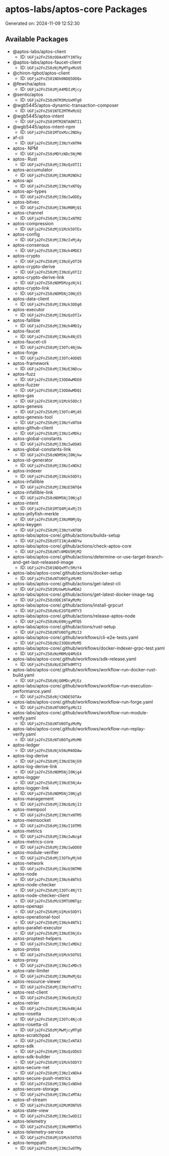 # aptos-labs/aptos-core Packages

Generated on: 2024-11-09 12:52:30

## Available Packages

- @aptos-labs/aptos-client
  - ID: `UGFja2FnZS0zODAxNTY1NTky`
- @aptos-labs/aptos-faucet-client
  - ID: `UGFja2FnZS0zNjMyMTgxMzU5`
- @chiron-tgbot/aptos-client
  - ID: `UGFja2FnZS01NDk0NDQ5ODQx`
- @fewcha/aptos
  - ID: `UGFja2FnZS0zMjA4MDIzMjcy`
- @sentio/aptos
  - ID: `UGFja2FnZS0zNTM3MzUxMTg0`
- @wgb5445/aptos-dynamic-transaction-composer
  - ID: `UGFja2FnZS01NTE2MTMxMzU2`
- @wgb5445/aptos-intent
  - ID: `UGFja2FnZS01MTM2NTA0NTI1`
- @wgb5445/aptos-intent-npm
  - ID: `UGFja2FnZS01MTUxMzc2NDky`
- af-cli
  - ID: `UGFja2FnZS0zMjI3NzYxNTM4`
- aptos- NPM
  - ID: `UGFja2FnZS0zMDYzNDc5NjM0`
- aptos- Rust
  - ID: `UGFja2FnZS0zMjI3NzQzOTI1`
- aptos-accumulator
  - ID: `UGFja2FnZS0zMjI3NzM2NDk2`
- aptos-api
  - ID: `UGFja2FnZS0zMjI3NzYxNTQy`
- aptos-api-types
  - ID: `UGFja2FnZS0zMjI3NzIwODEy`
- aptos-bitvec
  - ID: `UGFja2FnZS0zMjI3NzM0MjQ1`
- aptos-channel
  - ID: `UGFja2FnZS0zMjI3NzIxNTM2`
- aptos-compression
  - ID: `UGFja2FnZS0zMjU1Mzk5OTEx`
- aptos-config
  - ID: `UGFja2FnZS0zMjI3NzIxMjAy`
- aptos-consensus
  - ID: `UGFja2FnZS0zMjI3Nzk4MDE3`
- aptos-crypto
  - ID: `UGFja2FnZS0zMjI3NzEyOTI0`
- aptos-crypto-derive
  - ID: `UGFja2FnZS0zMjI3NzEyOTI2`
- aptos-crypto-derive-link
  - ID: `UGFja2FnZS0zNDM5MzgzNjk1`
- aptos-crypto-link
  - ID: `UGFja2FnZS0zNDM5NjI0NjE5`
- aptos-data-client
  - ID: `UGFja2FnZS0zMjI3Nzk3ODg0`
- aptos-executor
  - ID: `UGFja2FnZS0zMjI3NzQzOTIx`
- aptos-fallible
  - ID: `UGFja2FnZS0zMjI3Nzk4MDIy`
- aptos-faucet
  - ID: `UGFja2FnZS0zMjI3Nzk4NjE5`
- aptos-faucet-cli
  - ID: `UGFja2FnZS0zMjI3OTc4NjUw`
- aptos-forge
  - ID: `UGFja2FnZS0zMjI3OTc4ODQ5`
- aptos-framework
  - ID: `UGFja2FnZS0zMjI3NzE3NDcw`
- aptos-fuzz
  - ID: `UGFja2FnZS0zMjI3ODAwMDE0`
- aptos-fuzzer
  - ID: `UGFja2FnZS0zMjI3ODAwMDQ1`
- aptos-gas
  - ID: `UGFja2FnZS0zMjU1Mzk5ODc3`
- aptos-genesis
  - ID: `UGFja2FnZS0zMjI3OTc4MjA5`
- aptos-genesis-tool
  - ID: `UGFja2FnZS0zMjI3NzYxNTU4`
- aptos-github-client
  - ID: `UGFja2FnZS0zMjI3NzIxMDkz`
- aptos-global-constants
  - ID: `UGFja2FnZS0zMjI3NzIwODA5`
- aptos-global-constants-link
  - ID: `UGFja2FnZS0zNDM5NjI0Njkw`
- aptos-id-generator
  - ID: `UGFja2FnZS0zMjI3NzIxNDk2`
- aptos-indexer
  - ID: `UGFja2FnZS0zMjI3Nzk5ODYz`
- aptos-infallible
  - ID: `UGFja2FnZS0zMjI3NzE5NTQ4`
- aptos-infallible-link
  - ID: `UGFja2FnZS0zNDM5NjI0Njg3`
- aptos-intent
  - ID: `UGFja2FnZS01MTQ4MjAxMjI5`
- aptos-jellyfish-merkle
  - ID: `UGFja2FnZS0zMjI3NzM0MjQy`
- aptos-keygen
  - ID: `UGFja2FnZS0zMjI3NzYxNTQ0`
- aptos-labs/aptos-core/.github/actions/buildx-setup
  - ID: `UGFja2FnZS0zOTI1NjAxNDYw`
- aptos-labs/aptos-core/.github/actions/check-aptos-core
  - ID: `UGFja2FnZS0zNTc0MDU5MjM2`
- aptos-labs/aptos-core/.github/actions/determine-or-use-target-branch-and-get-last-released-image
  - ID: `UGFja2FnZS01NDQxMTc5MzY4`
- aptos-labs/aptos-core/.github/actions/docker-setup
  - ID: `UGFja2FnZS0zNTU0OTgzMzM3`
- aptos-labs/aptos-core/.github/actions/get-latest-cli
  - ID: `UGFja2FnZS01MzUwMzkwMDA2`
- aptos-labs/aptos-core/.github/actions/get-latest-docker-image-tag
  - ID: `UGFja2FnZS0zODE1NTAyMzMz`
- aptos-labs/aptos-core/.github/actions/install-grpcurl
  - ID: `UGFja2FnZS0zNzE2OTQzMTY3`
- aptos-labs/aptos-core/.github/actions/release-aptos-node
  - ID: `UGFja2FnZS0zNzE0NjgyMTQ5`
- aptos-labs/aptos-core/.github/actions/rust-setup
  - ID: `UGFja2FnZS0zNTU0OTgzMzI3`
- aptos-labs/aptos-core/.github/workflows/cli-e2e-tests.yaml
  - ID: `UGFja2FnZS0zNzI3ODUzMzM5`
- aptos-labs/aptos-core/.github/workflows/docker-indexer-grpc-test.yaml
  - ID: `UGFja2FnZS0zNzM0MzQ4MzE4`
- aptos-labs/aptos-core/.github/workflows/sdk-release.yaml
  - ID: `UGFja2FnZS0zNzE2NTk0MTY2`
- aptos-labs/aptos-core/.github/workflows/workflow-run-docker-rust-build.yaml
  - ID: `UGFja2FnZS0zNjQ0MDcyMjEz`
- aptos-labs/aptos-core/.github/workflows/workflow-run-execution-performance.yaml
  - ID: `UGFja2FnZS0zNjY2NDE5OTAx`
- aptos-labs/aptos-core/.github/workflows/workflow-run-forge.yaml
  - ID: `UGFja2FnZS0zNTU0OTgzMzI2`
- aptos-labs/aptos-core/.github/workflows/workflow-run-module-verify.yaml
  - ID: `UGFja2FnZS0zNTU0OTgzMzMy`
- aptos-labs/aptos-core/.github/workflows/workflow-run-replay-verify.yaml
  - ID: `UGFja2FnZS0zNTU0OTgzMzM0`
- aptos-ledger
  - ID: `UGFja2FnZS0zNjk5NzM4ODAw`
- aptos-log-derive
  - ID: `UGFja2FnZS0zMjI3NzE5NjE0`
- aptos-log-derive-link
  - ID: `UGFja2FnZS0zNDM5NjI0Njg4`
- aptos-logger
  - ID: `UGFja2FnZS0zMjI3NzE5NjAx`
- aptos-logger-link
  - ID: `UGFja2FnZS0zNDM5NjI0Njg5`
- aptos-management
  - ID: `UGFja2FnZS0zMjI3NzQzNjI3`
- aptos-mempool
  - ID: `UGFja2FnZS0zMjI3NzYxNTM5`
- aptos-memsocket
  - ID: `UGFja2FnZS0zMjI3NzI1OTM5`
- aptos-metrics
  - ID: `UGFja2FnZS0zMjI3NzIwNzg4`
- aptos-metrics-core
  - ID: `UGFja2FnZS0zMjI3NzIwODE0`
- aptos-module-verifier
  - ID: `UGFja2FnZS0zMjI3OTkyMjk0`
- aptos-network
  - ID: `UGFja2FnZS0zMjI3NzU3NTM0`
- aptos-node
  - ID: `UGFja2FnZS0zMjI3Nzk4NTk5`
- aptos-node-checker
  - ID: `UGFja2FnZS0zMjI3OTc4NjY3`
- aptos-node-checker-client
  - ID: `UGFja2FnZS0zMzU3MTU0NTgz`
- aptos-openapi
  - ID: `UGFja2FnZS0zMjU1Mzk5ODY1`
- aptos-operational-tool
  - ID: `UGFja2FnZS0zMjI3Nzk4NTk1`
- aptos-parallel-executor
  - ID: `UGFja2FnZS0zMjI3NzE5NjEx`
- aptos-proptest-helpers
  - ID: `UGFja2FnZS0zMjI3NzIxMDk2`
- aptos-protos
  - ID: `UGFja2FnZS0zMjU1Mzk5OTU1`
- aptos-proxy
  - ID: `UGFja2FnZS0zMjI3NzIxMDc5`
- aptos-rate-limiter
  - ID: `UGFja2FnZS0zMjI3NzMxMjQz`
- aptos-resource-viewer
  - ID: `UGFja2FnZS0zMjI3NzYxNTYz`
- aptos-rest-client
  - ID: `UGFja2FnZS0zMjI3NzQzNjE2`
- aptos-retrier
  - ID: `UGFja2FnZS0zMjI3Nzk4NjA4`
- aptos-rosetta
  - ID: `UGFja2FnZS0zMjI3OTc4Njc0`
- aptos-rosetta-cli
  - ID: `UGFja2FnZS0zMjMwMjcyMTg0`
- aptos-scratchpad
  - ID: `UGFja2FnZS0zMjI3NzIxNTA3`
- aptos-sdk
  - ID: `UGFja2FnZS0zMjI3NzQzODU3`
- aptos-sdk-builder
  - ID: `UGFja2FnZS0zMjU1Mzk5ODY3`
- aptos-secure-net
  - ID: `UGFja2FnZS0zMjI3NzIxNDk4`
- aptos-secure-push-metrics
  - ID: `UGFja2FnZS0zMjI3NzIxNDk0`
- aptos-secure-storage
  - ID: `UGFja2FnZS0zMjI3NzIxMTAz`
- aptos-sf-stream
  - ID: `UGFja2FnZS0zMjU2MzM3NTU5`
- aptos-state-view
  - ID: `UGFja2FnZS0zMjI3NzIwODI2`
- aptos-telemetry
  - ID: `UGFja2FnZS0zMjI3NzM0MTk5`
- aptos-telemetry-service
  - ID: `UGFja2FnZS0zMjU1Mzk5OTU5`
- aptos-temppath
  - ID: `UGFja2FnZS0zMjI3NzIwOTMy`

